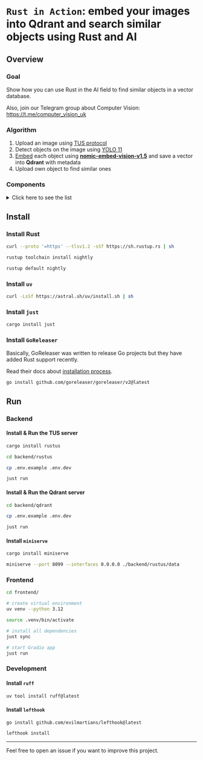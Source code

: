 # `Rust in Action`: embed your images into Qdrant and search similar objects using Rust and AI

## Overview

### Goal

Show how you can use Rust in the AI field to find similar objects in a vector database.

Also, join our Telegram group about Computer Vision: https://t.me/computer_vision_uk

### Algorithm

1. Upload an image using [TUS protocol][4]
2. Detect objects on the image using [YOLO 11][3]
3. [Embed][1] each object using [**nomic-embed-vision-v1.5**][2] and save a vector into **Qdrant** with metadata
4. Upload own object to find similar ones

### Components

<details>
  <summary>Click here to see the list</summary>

---

Backend:

  - https://github.com/s3rius/rustus
  - https://github.com/actix/actix-web
  - https://github.com/qdrant/qdrant
  - https://github.com/qdrant/rust-client
  - https://github.com/Anush008/fastembed-rs
  - https://github.com/egorsmkv/yolo-inference
  - https://github.com/svenstaro/miniserve

Frontend:

  - https://github.com/gradio-app/gradio

Devtools:

  - https://github.com/astral-sh/uv
  - https://github.com/astral-sh/ruff
  - https://github.com/casey/just
  - https://github.com/goreleaser/goreleaser
  - https://github.com/evilmartians/lefthook

</details>

## Install

### Install Rust

```bash
curl --proto '=https' --tlsv1.2 -sSf https://sh.rustup.rs | sh

rustup toolchain install nightly

rustup default nightly
```

### Install `uv`

```bash
curl -LsSf https://astral.sh/uv/install.sh | sh
```

### Install `just`

```bash
cargo install just
```

### Install `GoReleaser`

Basically, GoReleaser was written to release Go projects but they have added Rust support recently.

Read their docs about [installation process][5].

```bash
go install github.com/goreleaser/goreleaser/v2@latest
```

## Run

### Backend

#### Install & Run the TUS server

```bash
cargo install rustus

cd backend/rustus

cp .env.example .env.dev

just run
```

#### Install & Run the Qdrant server

```bash
cd backend/qdrant

cp .env.example .env.dev

just run
```

#### Install `miniserve`

```bash
cargo install miniserve

miniserve --port 8099 --interfaces 0.0.0.0 ./backend/rustus/data
```

### Frontend

```bash
cd frontend/

# create virtual environment
uv venv --python 3.12

source .venv/bin/activate

# install all dependencies
just sync

# start Gradio app
just run
```

### Development

#### Install `ruff`

```bash
uv tool install ruff@latest
```

#### Install `lefthook`

```bash
go install github.com/evilmartians/lefthook@latest

lefthook install
```

---

Feel free to open an issue if you want to improve this project.

[1]: https://en.wikipedia.org/wiki/Word_embedding
[2]: https://huggingface.co/nomic-ai/nomic-embed-vision-v1.5
[3]: https://docs.ultralytics.com/models/yolo11/
[4]: https://tus.io/
[5]: https://goreleaser.com/install/
